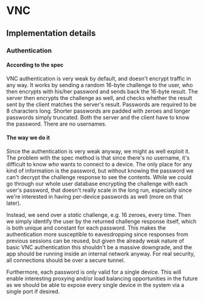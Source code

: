 # VNC

## Implementation details

### Authentication

#### According to the spec

VNC authentication is very weak by default, and doesn't encrypt traffic in any way. It works by sending a random 16-byte challenge to the user, who then encrypts with his/her password and sends back the 16-byte result. The server then encrypts the challenge as well, and checks whether the result sent by the client matches the server's result. Passwords are required to be 8 characters long. Shorter passwords are padded with zeroes and longer passwords simply truncated. Both the server and the client have to know the password. There are no usernames.

#### The way we do it

Since the authentication is very weak anyway, we might as well exploit it. The problem with the spec method is that since there's no username, it's difficult to know *who* wants to connect to a device. The only place for any kind of information is the password, but without knowing the password we can't decrypt the challenge response to see the contents. While we could go through our whole user database encrypting the challenge with each user's password, that doesn't really scale in the long run, especially since we're interested in having per-device passwords as well (more on that later).

Instead, we send over a *static* challenge, e.g. 16 zeroes, every time. Then we simply identify the user by the returned challenge response itself, which is both unique and constant for each password. This makes the authentication more susceptible to eavesdropping since responses from previous sessions can be reused, but given the already weak nature of basic VNC authentication this shouldn't be a massive downgrade, and the app should be running inside an internal network anyway. For real security, all connections should be over a secure tunnel.

Furthermore, each password is only valid for a single device. This will enable interesting proxying and/or load balancing opportunities in the future as we should be able to expose every single device in the system via a single port if desired.
